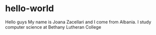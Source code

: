 # hello-world
Hello guys
My name is Joana Zacellari and I come from Albania. I study computer science at Bethany Lutheran College
